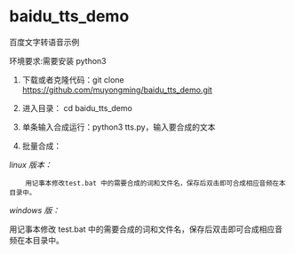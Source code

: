 # baidu_tts_demo

百度文字转语音示例

环境要求:需要安装 python3

1. 下载或者克隆代码：git clone https://github.com/muyongming/baidu_tts_demo.git

2. 进入目录： cd baidu_tts_demo

3. 单条输入合成运行：python3 tts.py，输入要合成的文本

4. 批量合成：

_linux 版本：_

        用记事本修改test.bat 中的需要合成的词和文件名，保存后双击即可合成相应音频在本目录中。

_windows 版：_

用记事本修改 test.bat 中的需要合成的词和文件名，保存后双击即可合成相应音频在本目录中。
